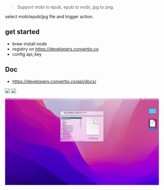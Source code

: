 > Support mobi to epub, epub to mobi, jpg to png.

select mobi/epub/jpg file and trigger action.

## get started

- brew install node
- registry on https://developers.convertio.co
- config api_key

## Doc
- https://developers.convertio.co/api/docs/



![](https://img.shields.io/badge/version-v0.4-green?style=for-the-badge)
[![](https://img.shields.io/badge/download-click-blue?style=for-the-badge)](https://github.com/alanhe421/alfred-workflows/raw/master/convertio/ConvertIO.alfredworkflow)




<!-- more -->

![](./screenshot.gif)
